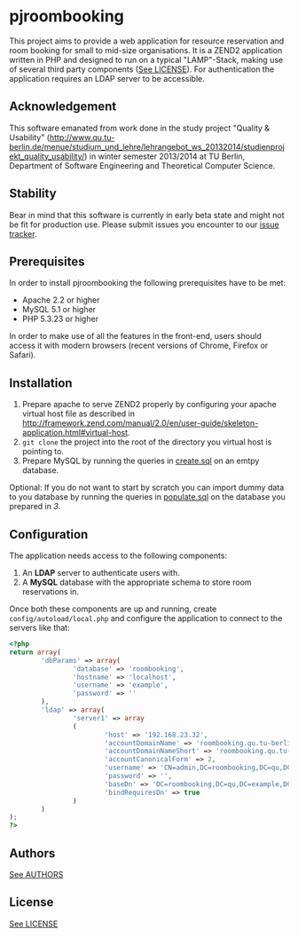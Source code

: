 pjroombooking
=============
This project aims to provide a web application for resource reservation and room booking for small to mid-size organisations. It is a ZEND2 application written in PHP and designed to run on a typical "LAMP"-Stack, making use of several third party components ([See LICENSE](LICENSE.md)).
For authentication the application requires an LDAP server to be accessible.

Acknowledgement
---------------

This software emanated from work done in the study project "Quality & Usability" (<http://www.qu.tu-berlin.de/menue/studium_und_lehre/lehrangebot_ws_20132014/studienprojekt_quality_usability/>) in winter semester 2013/2014 at TU Berlin, Department of Software Engineering and Theoretical Computer Science.

Stability
---------

Bear in mind that this software is currently in early beta state and might not be fit for production use. Please submit issues you encounter to our [issue tracker](https://github.com/roombooking/pjroombooking/issues).

Prerequisites
-------------

In order to install pjroombooking the following prerequisites have to be met:

* Apache 2.2 or higher
* MySQL 5.1 or higher
* PHP 5.3.23 or higher

In order to make use of all the features in the front-end, users should access it with modern browsers (recent versions of Chrome, Firefox or Safari).

Installation
------------

1. Prepare apache to serve ZEND2 properly by configuring your apache virtual host file as described in <http://framework.zend.com/manual/2.0/en/user-guide/skeleton-application.html#virtual-host>.
2. `git clone` the project into the root of the directory you virtual host is pointing to.
3. Prepare MySQL by running the queries in [create.sql](module/Application/data/create.sql) on an emtpy database.

Optional: If you do not want to start by scratch you can import dummy data to you database by running the queries in [populate.sql](module/Application/data/populate.sql) on the database you prepared in *3*.

Configuration
-------------

The application needs access to the following components:

1. An **LDAP** server to authenticate users with.
2. A **MySQL** database with the appropriate schema to store room reservations in.

Once both these components are up and running, create `config/autoload/local.php` and configure the application to connect to the servers like that:

```php
<?php
return array(
    	'dbParams' => array(
				'database' => 'roombooking',
				'hostname' => 'localhost',
				'username' => 'example',
				'password' => ''
		),
		'ldap' => array(
				'server1' => array
				(
						'host' => '192.168.23.32',
						'accountDomainName' => 'roombooking.qu.tu-berlin.de',
						'accountDomainNameShort' => 'roombooking.qu.tu-berlin.de',
						'accountCanonicalForm' => 2,
						'username' => 'CN=admin,DC=roombooking,DC=qu,DC=example,DC=de',
						'password' => '',
						'baseDn' => 'DC=roombooking,DC=qu,DC=example,DC=de',
						'bindRequiresDn' => true
				)
		)
);
?>
```

Authors
-------
[See AUTHORS](AUTHORS.md)

License
-------
[See LICENSE](LICENSE.md)
